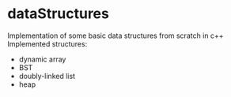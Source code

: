 # dataStructures
Implementation of some basic data structures from scratch in c++
Implemented structures:
- dynamic array
- BST
- doubly-linked list
- heap
